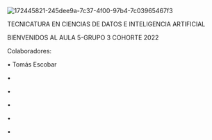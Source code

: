 ![172445821-245dee9a-7c37-4f00-97b4-7c03965467f3](https://user-images.githubusercontent.com/105888331/173205673-c8ded2e2-6f02-4b6a-b370-a13a5e046e60.png)


TECNICATURA EN CIENCIAS DE DATOS E INTELIGENCIA ARTIFICIAL

BIENVENIDOS AL AULA 5-GRUPO 3 COHORTE 2022

Colaboradores:

• Tomás Escobar

•

•

•

•

•

